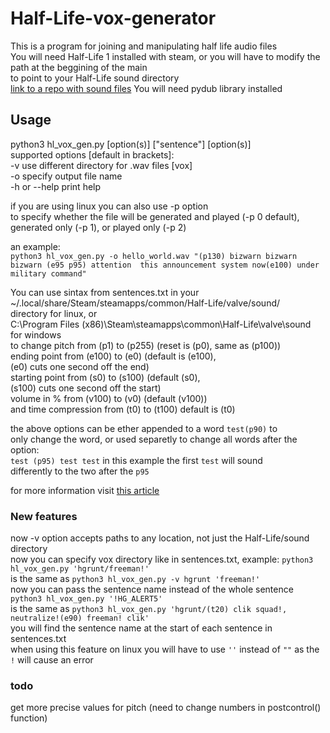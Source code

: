 # Half-Life-vox-generator
This is a program for joining and manipulating half life audio files  
You will need Half-Life 1 installed with steam, or you will have to modify the path at the beggining of the main  
to point to your Half-Life sound directory  
[link to a repo with sound files](https://github.com/sourcesounds/hl1)
You will need pydub library installed  
## Usage
python3 hl\_vox\_gen.py \[option(s)\] \["sentence"\] \[option(s)\]  
supported options \[default in brackets\]:  
-v use different directory for .wav files [vox]  
-o specify output file name  
-h or --help print help  

if you are using linux you can also use -p option  
to specify whether the file will be generated and played (-p 0 default),  
generated only (-p 1), or played only (-p 2)  

an example:  
```python3 hl_vox_gen.py -o hello_world.wav "(p130) bizwarn bizwarn bizwarn (e95 p95) attention  this announcement system now(e100) under military command"```

You can use sintax from sentences.txt in your  
~/.local/share/Steam/steamapps/common/Half-Life/valve/sound/  
directory for linux, or  
C:\\Program Files (x86)\\Steam\\steamapps\\common\\Half-Life\\valve\\sound  
for windows  
to change pitch from (p1) to (p255) (reset is (p0), same as (p100))  
ending point from (e100) to (e0) (default is (e100),  
(e0) cuts one second off the end)  
starting point from (s0) to (s100) (default (s0),  
(s100) cuts one second off the start)  
volume in % from (v100) to (v0) (default (v100))  
and time compression from (t0) to (t100) default is (t0)  

the above options can be ether appended to a word ```test(p90)``` to  
only change the word, or used separetly to change all words after the option:  
```test (p95) test test``` in this example the first ```test``` will sound  
differently to the two after the ```p95```  

for more information visit [this article](https://twhl.info/wiki/page/sentences.txt)  

### New features
now -v option accepts paths to any location, not just the Half-Life/sound directory  
now you can specify vox directory like in sentences.txt, example: ```python3 hl_vox_gen.py 'hgrunt/freeman!'```  
is the same as ```python3 hl_vox_gen.py -v hgrunt 'freeman!'```  
now you can pass the sentence name instead of the whole sentence ```python3 hl_vox_gen.py '!HG_ALERT5'```  
is the same as ```python3 hl_vox_gen.py 'hgrunt/(t20) clik squad!, neutralize!(e90) freeman! clik'```  
you will find the sentence name at the start of each sentence in sentences.txt  
when using this feature on linux you will have to use ```''``` instead of ```""``` as the ```!``` will cause an error  
### todo
get more precise values for pitch (need to change numbers in postcontrol() function)  
